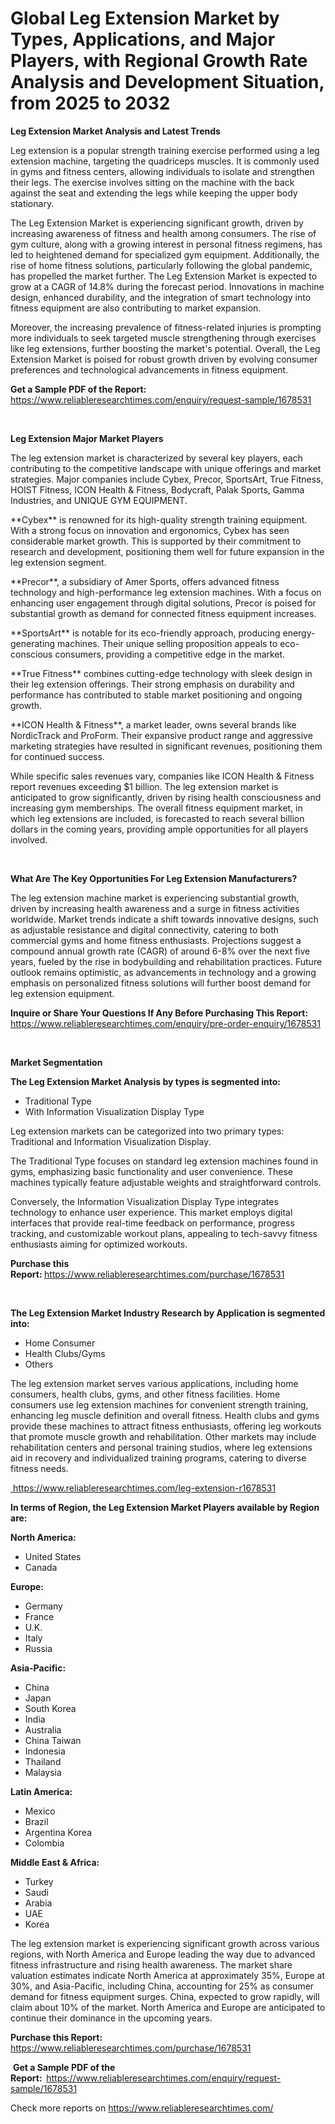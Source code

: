 <p><h1>Global Leg Extension Market by Types, Applications, and Major Players, with Regional Growth Rate Analysis and Development Situation, from 2025 to 2032</h1></p><p><strong>Leg Extension Market Analysis and Latest Trends</strong></p>
<p><p>Leg extension is a popular strength training exercise performed using a leg extension machine, targeting the quadriceps muscles. It is commonly used in gyms and fitness centers, allowing individuals to isolate and strengthen their legs. The exercise involves sitting on the machine with the back against the seat and extending the legs while keeping the upper body stationary.</p><p>The Leg Extension Market is experiencing significant growth, driven by increasing awareness of fitness and health among consumers. The rise of gym culture, along with a growing interest in personal fitness regimens, has led to heightened demand for specialized gym equipment. Additionally, the rise of home fitness solutions, particularly following the global pandemic, has propelled the market further. The Leg Extension Market is expected to grow at a CAGR of 14.8% during the forecast period. Innovations in machine design, enhanced durability, and the integration of smart technology into fitness equipment are also contributing to market expansion. </p><p>Moreover, the increasing prevalence of fitness-related injuries is prompting more individuals to seek targeted muscle strengthening through exercises like leg extensions, further boosting the market's potential. Overall, the Leg Extension Market is poised for robust growth driven by evolving consumer preferences and technological advancements in fitness equipment.</p></p>
<p><strong>Get a Sample PDF of the Report:&nbsp;</strong> <a href="https://www.reliableresearchtimes.com/enquiry/request-sample/1678531?utm_campaign=2347&utm_medium=2&utm_source=Github&utm_content=ia&utm_term=18022025&utm_id=leg-extension">https://www.reliableresearchtimes.com/enquiry/request-sample/1678531</a></p>
<p>&nbsp;</p>
<p><strong>Leg Extension Major Market Players</strong></p>
<p><p>The leg extension market is characterized by several key players, each contributing to the competitive landscape with unique offerings and market strategies. Major companies include Cybex, Precor, SportsArt, True Fitness, HOIST Fitness, ICON Health & Fitness, Bodycraft, Palak Sports, Gamma Industries, and UNIQUE GYM EQUIPMENT.</p><p>**Cybex** is renowned for its high-quality strength training equipment. With a strong focus on innovation and ergonomics, Cybex has seen considerable market growth. This is supported by their commitment to research and development, positioning them well for future expansion in the leg extension segment.</p><p>**Precor**, a subsidiary of Amer Sports, offers advanced fitness technology and high-performance leg extension machines. With a focus on enhancing user engagement through digital solutions, Precor is poised for substantial growth as demand for connected fitness equipment increases.</p><p>**SportsArt** is notable for its eco-friendly approach, producing energy-generating machines. Their unique selling proposition appeals to eco-conscious consumers, providing a competitive edge in the market.</p><p>**True Fitness** combines cutting-edge technology with sleek design in their leg extension offerings. Their strong emphasis on durability and performance has contributed to stable market positioning and ongoing growth.</p><p>**ICON Health & Fitness**, a market leader, owns several brands like NordicTrack and ProForm. Their expansive product range and aggressive marketing strategies have resulted in significant revenues, positioning them for continued success.</p><p>While specific sales revenues vary, companies like ICON Health & Fitness report revenues exceeding $1 billion. The leg extension market is anticipated to grow significantly, driven by rising health consciousness and increasing gym memberships. The overall fitness equipment market, in which leg extensions are included, is forecasted to reach several billion dollars in the coming years, providing ample opportunities for all players involved.</p></p>
<p>&nbsp;</p>
<p><strong>What Are The Key Opportunities For Leg Extension Manufacturers?</strong></p>
<p><p>The leg extension machine market is experiencing substantial growth, driven by increasing health awareness and a surge in fitness activities worldwide. Market trends indicate a shift towards innovative designs, such as adjustable resistance and digital connectivity, catering to both commercial gyms and home fitness enthusiasts. Projections suggest a compound annual growth rate (CAGR) of around 6-8% over the next five years, fueled by the rise in bodybuilding and rehabilitation practices. Future outlook remains optimistic, as advancements in technology and a growing emphasis on personalized fitness solutions will further boost demand for leg extension equipment.</p></p>
<p><strong>Inquire or Share Your Questions If Any Before Purchasing This Report:</strong> <a href="https://www.reliableresearchtimes.com/enquiry/pre-order-enquiry/1678531?utm_campaign=2347&utm_medium=2&utm_source=Github&utm_content=ia&utm_term=18022025&utm_id=leg-extension">https://www.reliableresearchtimes.com/enquiry/pre-order-enquiry/1678531</a></p>
<p>&nbsp;</p>
<p><strong>Market Segmentation</strong></p>
<p><strong>The Leg Extension Market Analysis by types is segmented into:</strong></p>
<p><ul><li>Traditional Type</li><li>With Information Visualization Display Type</li></ul></p>
<p><p>Leg extension markets can be categorized into two primary types: Traditional and Information Visualization Display.</p><p>The Traditional Type focuses on standard leg extension machines found in gyms, emphasizing basic functionality and user convenience. These machines typically feature adjustable weights and straightforward controls.</p><p>Conversely, the Information Visualization Display Type integrates technology to enhance user experience. This market employs digital interfaces that provide real-time feedback on performance, progress tracking, and customizable workout plans, appealing to tech-savvy fitness enthusiasts aiming for optimized workouts.</p></p>
<p><strong>Purchase this Report:&nbsp;</strong><a href="https://www.reliableresearchtimes.com/purchase/1678531?utm_campaign=2347&utm_medium=2&utm_source=Github&utm_content=ia&utm_term=18022025&utm_id=leg-extension">https://www.reliableresearchtimes.com/purchase/1678531</a></p>
<p>&nbsp;</p>
<p><strong>The Leg Extension Market Industry Research by Application is segmented into:</strong></p>
<p><ul><li>Home Consumer</li><li>Health Clubs/Gyms</li><li>Others</li></ul></p>
<p><p>The leg extension market serves various applications, including home consumers, health clubs, gyms, and other fitness facilities. Home consumers use leg extension machines for convenient strength training, enhancing leg muscle definition and overall fitness. Health clubs and gyms provide these machines to attract fitness enthusiasts, offering leg workouts that promote muscle growth and rehabilitation. Other markets may include rehabilitation centers and personal training studios, where leg extensions aid in recovery and individualized training programs, catering to diverse fitness needs.</p></p>
<p><a href="https://www.reliableresearchtimes.com/leg-extension-r1678531?utm_campaign=2347&utm_medium=2&utm_source=Github&utm_content=ia&utm_term=18022025&utm_id=leg-extension">&nbsp;https://www.reliableresearchtimes.com/leg-extension-r1678531</a></p>
<p><strong>In terms of Region, the Leg Extension Market Players available by Region are:</strong></p>
<p>
    <p> <strong> North America: </strong>
        <ul>
            <li>United States</li>
            <li>Canada</li>
        </ul>
        </p> 
    <p> <strong> Europe: </strong>
        <ul>
            <li>Germany</li>
            <li>France</li>
            <li>U.K.</li>
            <li>Italy</li>
            <li>Russia</li>
        </ul>
        </p> 
    <p> <strong> Asia-Pacific: </strong>
        <ul>
            <li>China</li>
            <li>Japan</li>
            <li>South Korea</li>
            <li>India</li>
            <li>Australia</li>
            <li>China Taiwan</li>
            <li>Indonesia</li>
            <li>Thailand</li>
            <li>Malaysia</li>
        </ul>
        </p> 
    <p> <strong> Latin America: </strong>
        <ul>
            <li>Mexico</li>
            <li>Brazil</li>
            <li>Argentina Korea</li>
            <li>Colombia</li>
        </ul>
        </p> 
    <p> <strong> Middle East & Africa: </strong>
        <ul>
            <li>Turkey</li>
            <li>Saudi</li>
            <li>Arabia</li>
            <li>UAE</li>
            <li>Korea</li>
        </ul>
    </p>
    </p>
<p><p>The leg extension market is experiencing significant growth across various regions, with North America and Europe leading the way due to advanced fitness infrastructure and rising health awareness. The market share valuation estimates indicate North America at approximately 35%, Europe at 30%, and Asia-Pacific, including China, accounting for 25% as consumer demand for fitness equipment surges. China, expected to grow rapidly, will claim about 10% of the market. North America and Europe are anticipated to continue their dominance in the upcoming years.</p></p>
<p><strong>Purchase this Report: </strong><a href="https://www.reliableresearchtimes.com/purchase/1678531?utm_campaign=2347&utm_medium=2&utm_source=Github&utm_content=ia&utm_term=18022025&utm_id=leg-extension">https://www.reliableresearchtimes.com/purchase/1678531</a></p>
<p>&nbsp;<strong>Get a Sample PDF of the Report:&nbsp;&nbsp;</strong><a href="https://www.reliableresearchtimes.com/enquiry/request-sample/1678531?utm_campaign=2347&utm_medium=2&utm_source=Github&utm_content=ia&utm_term=18022025&utm_id=leg-extension">https://www.reliableresearchtimes.com/enquiry/request-sample/1678531</a></p>
<p><strong></strong></p>
<p>Check more reports on <a href="https://www.reliableresearchtimes.com/?utm_campaign=2347&utm_medium=2&utm_source=Github&utm_content=ia&utm_term=18022025&utm_id=leg-extension">https://www.reliableresearchtimes.com/</a></p>